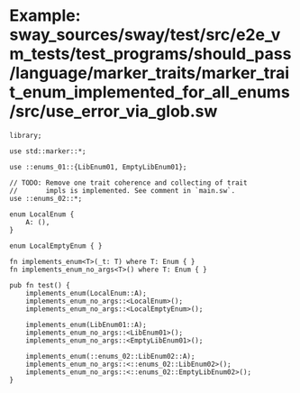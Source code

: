 # Example: sway_sources/sway/test/src/e2e_vm_tests/test_programs/should_pass/language/marker_traits/marker_trait_enum_implemented_for_all_enums/src/use_error_via_glob.sw

```sway
library;

use std::marker::*;

use ::enums_01::{LibEnum01, EmptyLibEnum01};

// TODO: Remove one trait coherence and collecting of trait
//       impls is implemented. See comment in `main.sw`.
use ::enums_02::*;

enum LocalEnum {
    A: (),
}

enum LocalEmptyEnum { }

fn implements_enum<T>(_t: T) where T: Enum { }
fn implements_enum_no_args<T>() where T: Enum { }

pub fn test() {
    implements_enum(LocalEnum::A);
    implements_enum_no_args::<LocalEnum>();
    implements_enum_no_args::<LocalEmptyEnum>();

    implements_enum(LibEnum01::A);
    implements_enum_no_args::<LibEnum01>();
    implements_enum_no_args::<EmptyLibEnum01>();

    implements_enum(::enums_02::LibEnum02::A);
    implements_enum_no_args::<::enums_02::LibEnum02>();
    implements_enum_no_args::<::enums_02::EmptyLibEnum02>();
}

```
